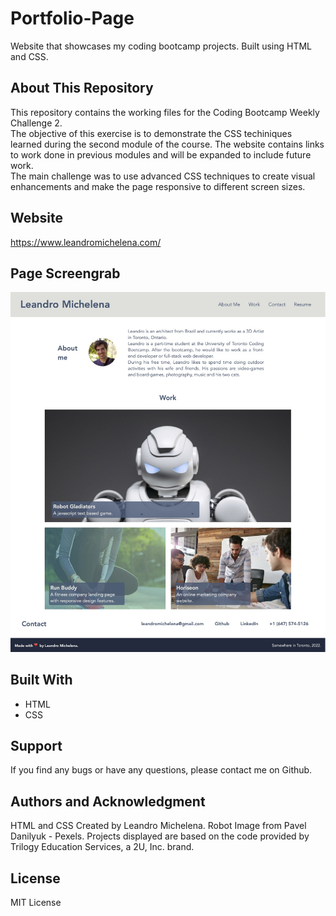 # Portfolio-Page
Website that showcases my coding bootcamp projects. Built using HTML and CSS. 

## About This Repository
This repository contains the working files for the Coding Bootcamp Weekly Challenge 2. <br>
The objective of this exercise is to demonstrate the CSS techiniques learned during the second module of the course. The website contains links to work done in previous modules and will be expanded to include future work. <br>
The main challenge was to use advanced CSS techniques to create visual enhancements and make the page responsive to different screen sizes.

## Website
https://www.leandromichelena.com/

## Page Screengrab
![](./assets/images/PageScreenshot.jpg)

## Built With
* HTML
* CSS

## Support
If you find any bugs or have any questions, please contact me on Github.

## Authors and Acknowledgment
HTML and CSS Created by Leandro Michelena.
Robot Image from Pavel Danilyuk - Pexels.
Projects displayed are based on the code provided by Trilogy Education Services, a 2U, Inc. brand.

## License
MIT License
